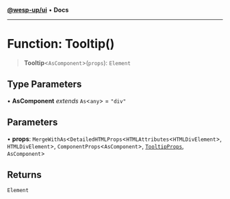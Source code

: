 [**@wesp-up/ui**](../README.md) • **Docs**

---

# Function: Tooltip()

> **Tooltip**\<`AsComponent`\>(`props`): `Element`

## Type Parameters

• **AsComponent** _extends_ `As`\<`any`\> = `"div"`

## Parameters

• **props**: `MergeWithAs`\<`DetailedHTMLProps`\<`HTMLAttributes`\<`HTMLDivElement`\>, `HTMLDivElement`\>, `ComponentProps`\<`AsComponent`\>, [`TooltipProps`](../interfaces/TooltipProps.md), `AsComponent`\>

## Returns

`Element`
